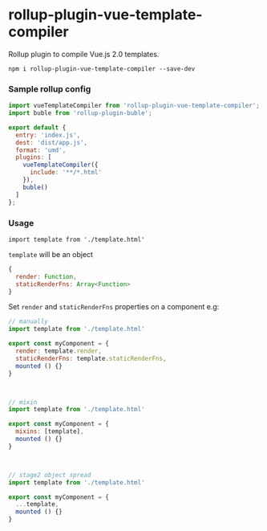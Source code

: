# rollup-plugin-vue-template-compiler

Rollup plugin to compile Vue.js 2.0 templates.

`npm i rollup-plugin-vue-template-compiler --save-dev`

### Sample rollup config
```javascript
import vueTemplateCompiler from 'rollup-plugin-vue-template-compiler';
import buble from 'rollup-plugin-buble';

export default {
  entry: 'index.js',
  dest: 'dist/app.js',
  format: 'umd',
  plugins: [
    vueTemplateCompiler({
      include: '**/*.html'
    }),
    buble()
  ]
};
```


### Usage

`import template from './template.html'`

`template` will be an object

```javascript
{
  render: Function,
  staticRenderFns: Array<Function>
}
```

Set `render` and `staticRenderFns` properties on a component e.g:

```javascript
// manually
import template from './template.html'

export const myComponent = {
  render: template.render,
  staticRenderFns: template.staticRenderFns,
  mounted () {}
}



// mixin
import template from './template.html'

export const myComponent = {
  mixins: [template],
  mounted () {}
}



// stage2 object spread
import template from './template.html'

export const myComponent = {
  ...template,
  mounted () {}
}
```
